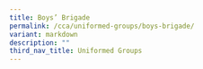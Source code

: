 ```yaml
---
title: Boys’ Brigade
permalink: /cca/uniformed-groups/boys-brigade/
variant: markdown
description: ""
third_nav_title: Uniformed Groups
---
```

